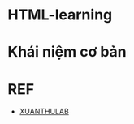 # HTML-learning
# Khái niệm cơ bản

# REF
+ [XUANTHULAB](https://xuanthulab.net/lenh-git-push-day-du-lieu-tu-local-len-server.html)